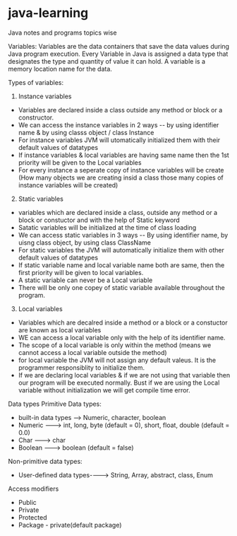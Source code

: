 # java-learning
Java notes and programs topics wise


Variables: Variables are the data containers that save the data values during Java program execution. Every Variable in Java is assigned a data type that designates the type and quantity of value it can hold. 
A variable is a memory location name for the data.

Types of variables:
1. Instance variables
- Variables are declared inside a class outside any method or block or a constructor.
- We can access the instance variables in 2 ways -- by using identifier name & by using classs object / class Instance
- For instance variables JVM will utomatically initialized them with their default values of datatypes
- If instance variables & local variables are having same name then the 1st priority will be given to the Local variables
- For every instance a seperate copy of instance variables will be create (How many objects we are creating insid a class those many copies of instance variables will be created) 

2. Static variables
- variables which are declared inside a class, outside any method or a block or constuctor and with the help of Static keyword
- Satatic variables will be initialized at the time of class loading
- We can access static variables in 3 ways -- By using identifier name, by uisng class object, by using class ClassName
- For static variables the JVM will automatically initialize them with other default values of datatypes
- If static variable name and local variable name both are same, then the first priority will be given to local variables.
- A static variable can never be a Local variable
- There will be only one copey of static variable available throughout the program.

3. Local variables
- Variables which are decalred inside a method or a block or a constuctor are known as local variables
- WE can access a local variable only with the help of its identifier name.
- The scope of a local variable is only within the method (means we cannot access a local variable outside the method)
- for local variable the JVM will not assign any default valeus. It is the programmer responsiblity to initialize them.
- If we are declaring local variables & if we are not using that variable then our program will be executed normally. Bust if we are using the Local variable without initialization we will get compile time error. 



Data types
Primitive Data types: 
- built-in data types --> Numeric, character, boolean
- Numeric ---> int, long, byte (default = 0), short, float, double  (default = 0.0)
- Char ---> char 
- Boolean ---> boolean (default = false)


Non-primitive data types: 
- User-defined data types----> String, Array, abstract, class, Enum

Access modifiers
- Public
- Private
- Protected
- Package - private(default package)
